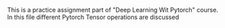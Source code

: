 This is a practice assignment part of "Deep Learning Wit Pytorch" course.
In this file different Pytorch Tensor operations are discussed 
